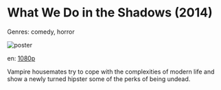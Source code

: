 # What We Do in the Shadows (2014)

Genres: comedy, horror

![poster](http://image.tmdb.org/t/p/w500/4bqqrtzY9vVQeEcqyqWfTJWmpD9.jpg)

en:
  [1080p](magnet:?xt=urn:btih:1917A3AABDBF41A5F61C20B5DA56C0F5595F9276&tr=udp://glotorrents.pw:6969/announce&tr=udp://tracker.opentrackr.org:1337/announce&tr=udp://torrent.gresille.org:80/announce&tr=udp://tracker.openbittorrent.com:80&tr=udp://tracker.coppersurfer.tk:6969&tr=udp://tracker.leechers-paradise.org:6969&tr=udp://p4p.arenabg.ch:1337&tr=udp://tracker.internetwarriors.net:1337)
  


Vampire housemates try to cope with the complexities of modern life and show a newly turned hipster some of the perks of being undead.